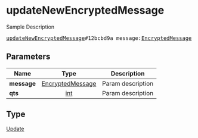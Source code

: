 # updateNewEncryptedMessage

Sample Description

<pre>
<a href="../constructor/updateNewEncryptedMessage.md">updateNewEncryptedMessage</a>#12bcbd9a message:<a href="../type/EncryptedMessage.md">EncryptedMessage</a> qts:<a href="../type/int.md">int</a> = <a href="../type/Update.md">Update</a>;
</pre>

## Parameters

| Name | Type | Description |
|------|:----:|-------------|
| **message** | [EncryptedMessage](../type/EncryptedMessage.md) | Param description |
| **qts** | [int](../type/int.md) | Param description |

## Type

[Update](../type/Update.md)

